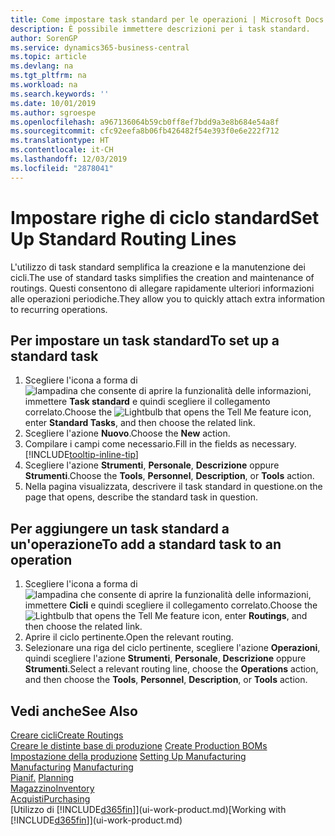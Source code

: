 ```yaml
---
title: Come impostare task standard per le operazioni | Microsoft Docs
description: È possibile immettere descrizioni per i task standard.
author: SorenGP
ms.service: dynamics365-business-central
ms.topic: article
ms.devlang: na
ms.tgt_pltfrm: na
ms.workload: na
ms.search.keywords: ''
ms.date: 10/01/2019
ms.author: sgroespe
ms.openlocfilehash: a967136064b59cb0ff8ef7bdd9a3e8b684e54a8f
ms.sourcegitcommit: cfc92eefa8b06fb426482f54e393f0e6e222f712
ms.translationtype: HT
ms.contentlocale: it-CH
ms.lasthandoff: 12/03/2019
ms.locfileid: "2878041"
---
```

# <a name="set-up-standard-routing-lines"></a><span data-ttu-id="83297-103">Impostare righe di ciclo standard</span><span class="sxs-lookup"><span data-stu-id="83297-103">Set Up Standard Routing Lines</span></span>
<span data-ttu-id="83297-104">L'utilizzo di task standard semplifica la creazione e la manutenzione dei cicli.</span><span class="sxs-lookup"><span data-stu-id="83297-104">The use of standard tasks simplifies the creation and maintenance of routings.</span></span> <span data-ttu-id="83297-105">Questi consentono di allegare rapidamente ulteriori informazioni alle operazioni periodiche.</span><span class="sxs-lookup"><span data-stu-id="83297-105">They allow you to quickly attach extra information to recurring operations.</span></span>

## <a name="to-set-up-a-standard-task"></a><span data-ttu-id="83297-106">Per impostare un task standard</span><span class="sxs-lookup"><span data-stu-id="83297-106">To set up a standard task</span></span>
1. <span data-ttu-id="83297-107">Scegliere l'icona a forma di ![lampadina che consente di aprire la funzionalità delle informazioni](media/ui-search/search_small.png "Informazioni sull'operazione che si desidera eseguire"), immettere **Task standard** e quindi scegliere il collegamento correlato.</span><span class="sxs-lookup"><span data-stu-id="83297-107">Choose the ![Lightbulb that opens the Tell Me feature](media/ui-search/search_small.png "Tell me what you want to do") icon, enter **Standard Tasks**, and then choose the related link.</span></span>
2. <span data-ttu-id="83297-108">Scegliere l'azione **Nuovo**.</span><span class="sxs-lookup"><span data-stu-id="83297-108">Choose the **New** action.</span></span>
3. <span data-ttu-id="83297-109">Compilare i campi come necessario.</span><span class="sxs-lookup"><span data-stu-id="83297-109">Fill in the fields as necessary.</span></span> [!INCLUDE[tooltip-inline-tip](includes/tooltip-inline-tip_md.md)]
4. <span data-ttu-id="83297-110">Scegliere l'azione **Strumenti**, **Personale**, **Descrizione** oppure **Strumenti**.</span><span class="sxs-lookup"><span data-stu-id="83297-110">Choose the **Tools**, **Personnel**, **Description**, or **Tools** action.</span></span>
5. <span data-ttu-id="83297-111">Nella pagina visualizzata, descrivere il task standard in questione.</span><span class="sxs-lookup"><span data-stu-id="83297-111">on the page that opens, describe the standard task in question.</span></span>

## <a name="to-add-a-standard-task-to-an-operation"></a><span data-ttu-id="83297-112">Per aggiungere un task standard a un'operazione</span><span class="sxs-lookup"><span data-stu-id="83297-112">To add a standard task to an operation</span></span>
1. <span data-ttu-id="83297-113">Scegliere l'icona a forma di ![lampadina che consente di aprire la funzionalità delle informazioni](media/ui-search/search_small.png "Informazioni sull'operazione che si desidera eseguire"), immettere **Cicli** e quindi scegliere il collegamento correlato.</span><span class="sxs-lookup"><span data-stu-id="83297-113">Choose the ![Lightbulb that opens the Tell Me feature](media/ui-search/search_small.png "Tell me what you want to do") icon, enter **Routings**, and then choose the related link.</span></span>
2. <span data-ttu-id="83297-114">Aprire il ciclo pertinente.</span><span class="sxs-lookup"><span data-stu-id="83297-114">Open the relevant routing.</span></span>
3. <span data-ttu-id="83297-115">Selezionare una riga del ciclo pertinente, scegliere l'azione **Operazioni**, quindi scegliere l'azione **Strumenti**, **Personale**, **Descrizione** oppure **Strumenti**.</span><span class="sxs-lookup"><span data-stu-id="83297-115">Select a relevant routing line, choose the **Operations** action, and then choose the **Tools**, **Personnel**, **Description**, or **Tools** action.</span></span>

## <a name="see-also"></a><span data-ttu-id="83297-116">Vedi anche</span><span class="sxs-lookup"><span data-stu-id="83297-116">See Also</span></span>  
[<span data-ttu-id="83297-117">Creare cicli</span><span class="sxs-lookup"><span data-stu-id="83297-117">Create Routings</span></span>](production-how-to-create-routings.md)  
<span data-ttu-id="83297-118">[Creare le distinte base di produzione](production-how-to-create-production-boms.md)   </span><span class="sxs-lookup"><span data-stu-id="83297-118">[Create Production BOMs](production-how-to-create-production-boms.md)   </span></span>  
<span data-ttu-id="83297-119">[Impostazione della produzione](production-configure-production-processes.md) </span><span class="sxs-lookup"><span data-stu-id="83297-119">[Setting Up Manufacturing](production-configure-production-processes.md) </span></span>  
<span data-ttu-id="83297-120">[Manufacturing](production-manage-manufacturing.md)  </span><span class="sxs-lookup"><span data-stu-id="83297-120">[Manufacturing](production-manage-manufacturing.md)  </span></span>  
<span data-ttu-id="83297-121">[Pianif.](production-planning.md) </span><span class="sxs-lookup"><span data-stu-id="83297-121">[Planning](production-planning.md) </span></span>  
[<span data-ttu-id="83297-122">Magazzino</span><span class="sxs-lookup"><span data-stu-id="83297-122">Inventory</span></span>](inventory-manage-inventory.md)  
[<span data-ttu-id="83297-123">Acquisti</span><span class="sxs-lookup"><span data-stu-id="83297-123">Purchasing</span></span>](purchasing-manage-purchasing.md)  
<span data-ttu-id="83297-124">[Utilizzo di [!INCLUDE[d365fin](includes/d365fin_md.md)]](ui-work-product.md)</span><span class="sxs-lookup"><span data-stu-id="83297-124">[Working with [!INCLUDE[d365fin](includes/d365fin_md.md)]](ui-work-product.md)</span></span>  
